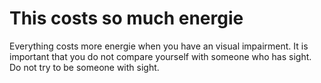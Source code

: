 # This costs so much energie

Everything costs more energie when you have an visual impairment.
It is important that you do not compare yourself with someone who has sight.
Do not try to be someone with sight.

